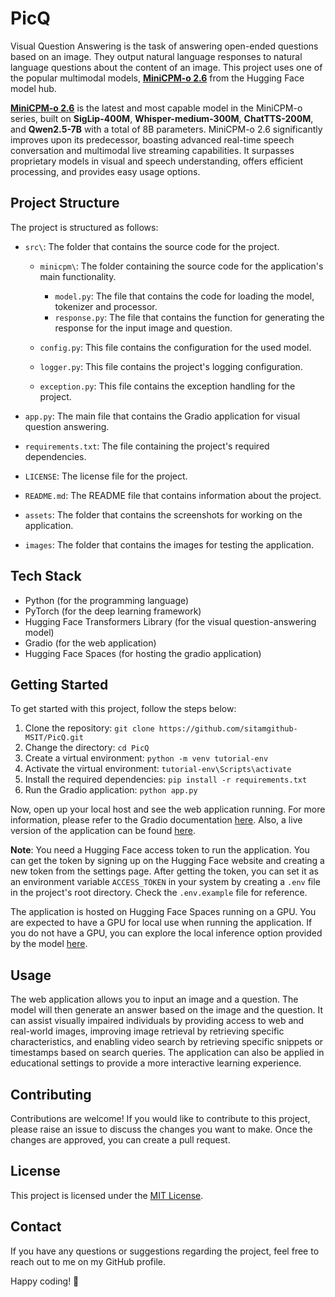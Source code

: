 # PicQ

Visual Question Answering is the task of answering open-ended questions based on an image. They output natural language responses to natural language questions about the content of an image. This project uses one of the popular multimodal models, [**MiniCPM-o 2.6**](https://huggingface.co/openbmb/MiniCPM-o-2_6) from the Hugging Face model hub.

[**MiniCPM-o 2.6**](https://huggingface.co/openbmb/MiniCPM-o-2_6) is the latest and most capable model in the MiniCPM-o series, built on **SigLip-400M**, **Whisper-medium-300M**, **ChatTTS-200M**, and **Qwen2.5-7B** with a total of 8B parameters. MiniCPM-o 2.6 significantly improves upon its predecessor, boasting advanced real-time speech conversation and multimodal live streaming capabilities. It surpasses proprietary models in visual and speech understanding, offers efficient processing, and provides easy usage options.

## Project Structure

The project is structured as follows:

- `src\`: The folder that contains the source code for the project.

  - `minicpm\`: The folder containing the source code for the application's main functionality.

    - `model.py`: The file that contains the code for loading the model, tokenizer and processor.
    - `response.py`: The file that contains the function for generating the response for the input image and question.

  - `config.py`: This file contains the configuration for the used model.
  - `logger.py`: This file contains the project's logging configuration.
  - `exception.py`: This file contains the exception handling for the project.

- `app.py`: The main file that contains the Gradio application for visual question answering.
- `requirements.txt`: The file containing the project's required dependencies.
- `LICENSE`: The license file for the project.
- `README.md`: The README file that contains information about the project.
- `assets`: The folder that contains the screenshots for working on the application.
- `images`: The folder that contains the images for testing the application.

## Tech Stack

- Python (for the programming language)
- PyTorch (for the deep learning framework)
- Hugging Face Transformers Library (for the visual question-answering model)
- Gradio (for the web application)
- Hugging Face Spaces (for hosting the gradio application)

## Getting Started

To get started with this project, follow the steps below:

1. Clone the repository: `git clone https://github.com/sitamgithub-MSIT/PicQ.git`
2. Change the directory: `cd PicQ`
3. Create a virtual environment: `python -m venv tutorial-env`
4. Activate the virtual environment: `tutorial-env\Scripts\activate`
5. Install the required dependencies: `pip install -r requirements.txt`
6. Run the Gradio application: `python app.py`

Now, open up your local host and see the web application running. For more information, please refer to the Gradio documentation [here](https://www.gradio.app/docs/interface). Also, a live version of the application can be found [here](https://huggingface.co/spaces/sitammeur/PicQ).

**Note**: You need a Hugging Face access token to run the application. You can get the token by signing up on the Hugging Face website and creating a new token from the settings page. After getting the token, you can set it as an environment variable `ACCESS_TOKEN` in your system by creating a `.env` file in the project's root directory. Check the `.env.example` file for reference.

The application is hosted on Hugging Face Spaces running on a GPU. You are expected to have a GPU for local use when running the application. If you do not have a GPU, you can explore the local inference option provided by the model [here](https://github.com/OpenBMB/llama.cpp/blob/minicpm-omni/examples/llava/README-minicpmo2.6.md).

## Usage

The web application allows you to input an image and a question. The model will then generate an answer based on the image and the question. It can assist visually impaired individuals by providing access to web and real-world images, improving image retrieval by retrieving specific characteristics, and enabling video search by retrieving specific snippets or timestamps based on search queries. The application can also be applied in educational settings to provide a more interactive learning experience.

## Contributing

Contributions are welcome! If you would like to contribute to this project, please raise an issue to discuss the changes you want to make. Once the changes are approved, you can create a pull request.

## License

This project is licensed under the [MIT License](LICENSE).

## Contact

If you have any questions or suggestions regarding the project, feel free to reach out to me on my GitHub profile.

Happy coding! 🚀
